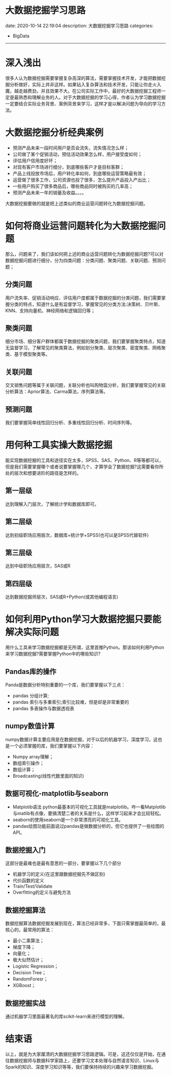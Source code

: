 #   大数据挖掘学习思路
date: 2020-10-14 22:19:04
description: 大数据挖掘学习思路
categories:
- BigData
---
#   深入浅出
很多人认为数据挖掘需要掌握复杂高深的算法，需要掌握技术开发，才能把数据挖掘分析做好，实际上并非这样。如果钻入复杂算法和技术开发，只能让你走火入魔，越走越费劲，并且效果不大。在公司实际工作中，最好的大数据挖掘工程师一定是最熟悉和理解业务的人。对于大数据挖掘的学习心得，作者认为学习数据挖掘一定要结合实际业务背景、案例背景来学习，这样才是以解决问题为导向的学习方法。

#   大数据挖掘分析经典案例
+   预测产品未来一段时间用户是否会流失，流失情况怎么样；
+   公司做了某个促销活动，预估活动效果怎么样，用户接受度如何；
+   评估用户信用度好坏；
+   对现有客户市场进行细分，到底哪些客户才是目标客群；
+   产品上线投放市场后，用户转化率如何，到底哪些运营策略最有效；
+   运营做了很多工作，公司资源也投了很多，怎么提升产品投入产出比；
+   一些用户购买了很多商品后，哪些商品同时被购买的几率高；
+   预测产品未来一年的销量及收益。。。。

大数据挖掘要做的就是把上述类似的商业运营问题转化为数据挖掘问题。

#   如何将商业运营问题转化为大数据挖掘问题
那么，问题来了，我们该如何把上述的商业运营问题转化为数据挖掘问题?可以对数据挖掘问题进行细分，分为四类问题：分类问题、聚类问题、关联问题、预测问题；

##  分类问题
用户流失率、促销活动响应、评估用户度都属于数据挖掘的分类问题，我们需要掌握分类的特点，知道什么是有监督学习，掌握常见的分类方法:决策树、贝叶斯、KNN、支持向量机、神经网络和逻辑回归等；

##  聚类问题
细分市场、细分客户群体都属于数据挖掘的聚类问题，我们要掌握聚类特点，知道无监督学习，了解常见的聚类算法，例如划分聚类、层次聚类、密度聚类、网格聚类、基于模型聚类等。 

##  关联问题
交叉销售问题等属于关联问题，关联分析也叫购物篮分析，我们要掌握常见的关联分析算法：Aprior算法、Carma算法，序列算法等。

##  预测问题
我们要掌握简单线性回归分析、多重线性回归分析、时间序列等。 


#   用何种工具实操大数据挖掘
能实现数据挖掘的工具和途径实在太多，SPSS、SAS、Python、R等等都可以，但是我们需要掌握哪个或者说要掌握哪几个，才算学会了数据挖掘?这需要看你所处的层次和想要进阶的路径是怎样的。

##  第一层级
达到理解入门层次，了解统计学和数据库即可。

##  第二层级
达到初级职场应用层次，数据库+统计学+SPSS(也可以是SPSS代替软件)

##  第三层级
达到中级职场应用层次，SAS或R

##  第四层级
达到数据挖掘师层次，SAS或R+Python(或其他编程语言)

#   如何利用Python学习大数据挖掘只要能解决实际问题
用什么工具来学习数据挖掘都是无所谓，这里首推Python。那该如何利用Python来学习数据挖掘?需要掌握Python中的哪些知识?

##  Pandas库的操作
Panda是数据分析特别重要的一个库，我们要掌握以下三点：

+   pandas 分组计算;
+   pandas 索引与多重索引;索引比较难，但是却是非常重要的
+   pandas 多表操作与数据透视表

##  numpy数值计算
numpy数据计算主要应用是在数据挖掘，对于以后的机器学习，深度学习，这也是一个必须掌握的库，我们要掌握以下内容：

+   Numpy array理解；
+   数组索引操作；
+   数组计算；
+   Broadcasting(线性代数里面的知识)

##  数据可视化-matplotlib与seaborn
+   Matplotib语法 python最基本的可视化工具就是matplotlib。咋一看Matplotlib与matlib有点像，要搞清楚二者的关系是什么，这样学习起来才会比较轻松。
+   seaborn的使用seaborn是一个非常漂亮的可视化工具。
+   pandas绘图功能前面说过pandas是做数据分析的，但它也提供了一些绘图的API。

##  数据挖掘入门
这部分是最难也是最有意思的一部分，要掌握以下几个部分

+   机器学习的定义(在这里跟数据挖掘先不做区别)
+   代价函数的定义
+   Train/Test/Validate
+   Overfitting的定义与避免方法

##  数据挖掘算法
数据挖掘算法数据挖掘发展到现在，算法已经非常多，下面只需掌握最简单的，最核心的，最常用的算法： 

+   最小二乘算法；
+   梯度下降；
+   向量化；
+   极大似然估计；
+   Logistic Regression；
+   Decision Tree；
+   RandomForesr；
+   XGBoost；

##  数据挖掘实战
通过机器学习里面最著名的库scikit-learn来进行模型的理解。 

#   结束语
以上，就是为大家厘清的大数据挖掘学习思路逻辑。可是，这还仅仅是开始，在通往数据挖掘师与数据科学家路上，还要学习文本处理与自然语言知识、Linux与Spark的知识、深度学习知识等等，我们要保持持续的兴趣来学习数据挖掘。
